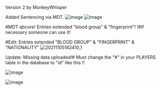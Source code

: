 Version 2 by MonkeyWhisper

Added Sentencing via MDT.
![image](https://user-images.githubusercontent.com/82112471/140657189-8d96a208-41e3-4300-a71e-5acc9431bd8c.png)
![image](https://user-images.githubusercontent.com/82112471/140657194-077bf072-33df-42ec-b93c-1eeb168a8045.png)

#MDT qbcore! Entries extended "blood group" & "fingerprint"!
!#If necessary someone can use it!

#Edit:  Entries extended "BLOOD GROUP" & "FINGERPRINT" & "NATIONALITY" 
![20211105182410_1](https://user-images.githubusercontent.com/35634379/140554454-eea23f2e-e7b2-4bcb-9443-a444eb55bb18.jpg)

Update: Missing data uploaded!# Must change the "#" in your PLAYERS table in the database to "id" like this !!

![image](https://user-images.githubusercontent.com/57848836/124848636-e06d9880-df62-11eb-88aa-c0e211b039e3.png)

![image](https://user-images.githubusercontent.com/57848836/133552468-22a54f28-98ca-4eaf-b3a8-79f13d8b3d35.png)
